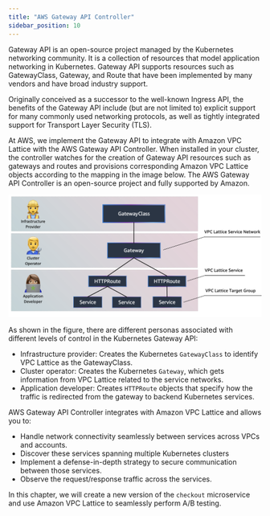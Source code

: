 ```yaml
---
title: "AWS Gateway API Controller"
sidebar_position: 10
---
```


Gateway API is an open-source project managed by the Kubernetes networking community. It is a collection of resources that model application networking in Kubernetes. Gateway API supports resources such as GatewayClass, Gateway, and Route that have been implemented by many vendors and have broad industry support.

Originally conceived as a successor to the well-known Ingress API, the benefits of the Gateway API include (but are not limited to) explicit support for many commonly used networking protocols, as well as tightly integrated support for Transport Layer Security (TLS).

At AWS, we implement the Gateway API to integrate with Amazon VPC Lattice with the AWS Gateway API Controller. When 
installed in your cluster, the controller watches for the creation of Gateway API resources such as gateways and routes and provisions corresponding Amazon VPC Lattice objects according to the mapping in the image below. The AWS Gateway API Controller is an open-source project and fully supported by Amazon.

![Kubernetes Gateway API Objects and VPC Lattice Components](assets/fundamentals-mapping.png)

As shown in the figure, there are different personas associated with different levels of control in the Kubernetes Gateway API:

* Infrastructure provider: Creates the Kubernetes `GatewayClass` to identify VPC Lattice as the GatewayClass.
* Cluster operator: Creates the Kubernetes `Gateway`, which gets information from VPC Lattice related to the service networks.
* Application developer: Creates `HTTPRoute` objects that specify how the traffic is redirected from the gateway to backend Kubernetes services.

AWS Gateway API Controller integrates with Amazon VPC Lattice and allows you to:

* Handle network connectivity seamlessly between services across VPCs and accounts.
* Discover these services spanning multiple Kubernetes clusters
* Implement a defense-in-depth strategy to secure communication between those services.
* Observe the request/response traffic across the services.

In this chapter, we will create a new version of the `checkout` microservice and use Amazon VPC Lattice to seamlessly perform A/B testing.
